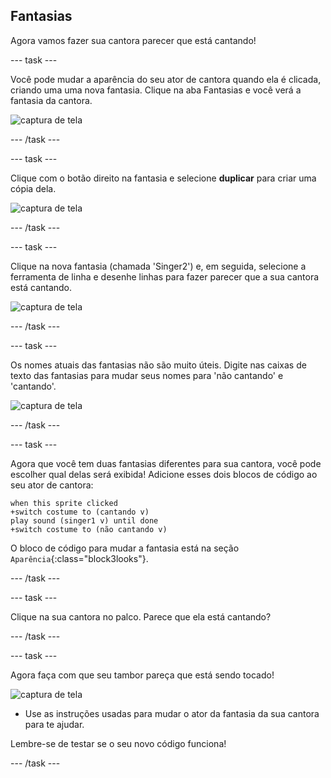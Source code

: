 ## Fantasias

Agora vamos fazer sua cantora parecer que está cantando!

--- task ---

Você pode mudar a aparência do seu ator de cantora quando ela é clicada, criando uma uma nova fantasia. Clique na aba Fantasias e você verá a fantasia da cantora.

![captura de tela](images/band-singer-costume-annotated.png)

--- /task ---

--- task ---

Clique com o botão direito na fantasia e selecione **duplicar** para criar uma cópia dela.

![captura de tela](images/band-singer-duplicate.png)

--- /task ---

--- task ---

Clique na nova fantasia (chamada 'Singer2') e, em seguida, selecione a ferramenta de linha e desenhe linhas para fazer parecer que a sua cantora está cantando.

![captura de tela](images/band-singer-click.png)

--- /task ---

--- task ---

Os nomes atuais das fantasias não são muito úteis. Digite nas caixas de texto das fantasias para mudar seus nomes para 'não cantando' e 'cantando'.

![captura de tela](images/band-singer-name-annotated.png)

--- /task ---

--- task ---

Agora que você tem duas fantasias diferentes para sua cantora, você pode escolher qual delas será exibida! Adicione esses dois blocos de código ao seu ator de cantora:

```blocks3
when this sprite clicked
+switch costume to (cantando v)
play sound (singer1 v) until done
+switch costume to (não cantando v)
```

O bloco de código para mudar a fantasia está na seção `Aparência`{:class="block3looks"}.

--- /task ---

--- task ---

Clique na sua cantora no palco. Parece que ela está cantando?

--- /task ---

--- task ---

Agora faça com que seu tambor pareça que está sendo tocado!

![captura de tela](images/band-drum-final.png)

- Use as instruções usadas para mudar o ator da fantasia da sua cantora para te ajudar.

Lembre-se de testar se o seu novo código funciona!

--- /task ---